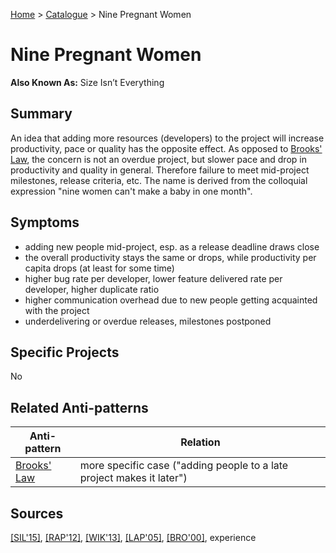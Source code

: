 [Home](../README.md) > [Catalogue](../Antipatterns_catalogue.md) > Nine Pregnant Women
# Nine Pregnant Women
**Also Known As:** Size Isn’t Everything
## Summary
An idea that adding more resources (developers) to the project will increase productivity, pace or quality has the opposite effect. As opposed to [Brooks' Law](Brooks_Law.md), the concern is not an overdue project, but slower pace and drop in productivity and quality in general. Therefore failure to meet mid-project milestones, release criteria, etc. The name is derived from the colloquial expression "nine women can't make a baby in one month".
## Symptoms
 - adding new people mid-project, esp. as a release deadline draws close
 - the overall productivity stays the same or drops, while productivity per capita drops (at least for some time)
 - higher bug rate per developer, lower feature delivered rate per developer, higher duplicate ratio
 - higher communication overhead due to new people getting acquainted with the project
 - underdelivering or overdue releases, milestones postponed 
## Specific Projects
No
## Related Anti-patterns
|Anti-pattern  | Relation |
|--|--|
| [Brooks' Law](Brooks_Law.md) | more specific case ("adding people to a late project makes it later") |
## Sources
[[SIL'15]](../References.md), [[RAP'12]](../References.md), [[WIK'13]](../References.md), [[LAP'05]](../References.md), [[BRO'00]](../References.md), experience
